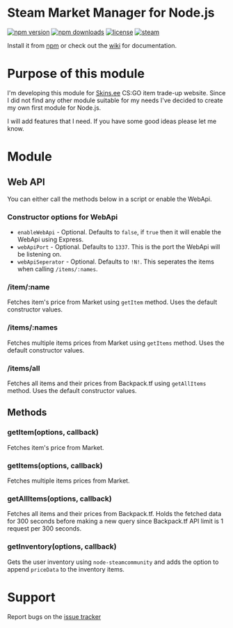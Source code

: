 # Steam Market Manager for Node.js
[![npm version](https://img.shields.io/npm/v/steam-market-manager.svg)](https://npmjs.com/package/steam-market-manager)
[![npm downloads](https://img.shields.io/npm/dm/steam-market-manager.svg)](https://npmjs.com/package/steam-market-manager)
[![license](https://img.shields.io/npm/l/steam-market-manager.svg)](https://github.com/netifriik/node-steam-market-manager/blob/master/LICENSE)
[![steam](https://img.shields.io/badge/steam-donate-green.svg?style=flat-square)](https://steamcommunity.com/tradeoffer/new/?partner=78261062&token=2_WUiltH)

Install it from [npm](https://www.npmjs.com/package/steam-market-manager) or check out the
[wiki](https://github.com/netifriik/node-steam-market-manager/wiki) for documentation.

# Purpose of this module

I'm developing this module for [Skins.ee](https://www.skins.ee) CS:GO item trade-up website. Since I did not find any other module suitable for my needs I've decided to create my own first module for Node.js.

I will add features that I need. If you have some good ideas please let me know.

# Module

## Web API

You can either call the methods below in a script or enable the WebApi.

### Constructor options for WebApi

* `enableWebApi` - Optional. Defaults to `false`, if `true` then it will enable the WebApi using Express.
* `webApiPort` - Optional. Defaults to `1337`. This is the port the WebApi will be listening on.
* `webApiSeperator` - Optional. Defaults to `!N!`. This seperates the items when calling `/items/:names`.

### /item/:name

Fetches item's price from Market using `getItem` method. Uses the default constructor values.

### /items/:names

Fetches multiple items prices from Market using `getItems` method. Uses the default constructor values.

### /items/all

Fetches all items and their prices from Backpack.tf using `getAllItems` method. Uses the default constructor values.

## Methods

### getItem(options, callback) 

Fetches item's price from Market.

### getItems(options, callback) 

Fetches multiple items prices from Market.

### getAllItems(options, callback) 

Fetches all items and their prices from Backpack.tf. Holds the fetched data for 300 seconds before making a new query since Backpack.tf API limit is 1 request per 300 seconds.

### getInventory(options, callback)

Gets the user inventory using `node-steamcommunity` and adds the option to append `priceData` to the inventory items.

# Support

Report bugs on the [issue tracker](https://github.com/netifriik/node-steam-market-manager/issues)
